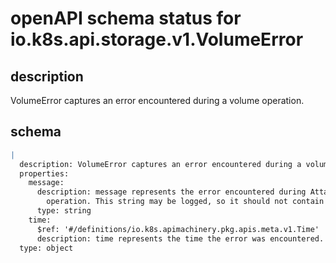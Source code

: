 # openAPI schema status for io.k8s.api.storage.v1.VolumeError

## description

VolumeError captures an error encountered during a volume operation.

## schema

```yaml
|
  description: VolumeError captures an error encountered during a volume operation.
  properties:
    message:
      description: message represents the error encountered during Attach or Detach
        operation. This string may be logged, so it should not contain sensitive information.
      type: string
    time:
      $ref: '#/definitions/io.k8s.apimachinery.pkg.apis.meta.v1.Time'
      description: time represents the time the error was encountered.
  type: object

```
